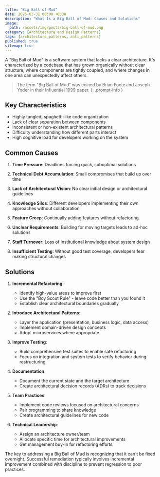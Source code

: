 ```yaml
---
title: "Big Ball of Mud"
date: 2025-03-31 00:00 +0330
description: "What Is a Big Ball of Mud: Causes and Solutions"
image:
  path: /assets/img/posts/big-ball-of-mud.png
category: [Architecture and Design Patterns]
tags: [architecture_patterns, anti_patterns]
published: true
sitemap: true
---
```


A "Big Ball of Mud" is a software system that lacks a clear architecture. It's characterized by a codebase that has grown organically without clear structure, where components are tightly coupled, and where changes in one area can unexpectedly affect others.

> The term "Big Ball of Mud" was coined by Brian Foote and Joseph Yoder in their influential 1999 paper.
{: .prompt-info }

## Key Characteristics

- Highly tangled, spaghetti-like code organization
- Lack of clear separation between components
- Inconsistent or non-existent architectural patterns
- Difficulty understanding how different parts interact
- High cognitive load for developers working on the system

## Common Causes

1. **Time Pressure**: Deadlines forcing quick, suboptimal solutions
   
2. **Technical Debt Accumulation**: Small compromises that build up over time

3. **Lack of Architectural Vision**: No clear initial design or architectural guidelines

4. **Knowledge Silos**: Different developers implementing their own approaches without collaboration

5. **Feature Creep**: Continually adding features without refactoring

6. **Unclear Requirements**: Building for moving targets leads to ad-hoc solutions

7. **Staff Turnover**: Loss of institutional knowledge about system design

8. **Insufficient Testing**: Without good test coverage, developers fear making structural changes

## Solutions

1. **Incremental Refactoring**:
   - Identify high-value areas to improve first
   - Use the "Boy Scout Rule" - leave code better than you found it
   - Establish clear architectural boundaries gradually

2. **Introduce Architectural Patterns**:
   - Layer the application (presentation, business logic, data access)
   - Implement domain-driven design concepts
   - Adopt microservices where appropriate

3. **Improve Testing**:
   - Build comprehensive test suites to enable safe refactoring
   - Focus on integration and system tests to verify behavior during restructuring

4. **Documentation**:
   - Document the current state and the target architecture
   - Create architectural decision records (ADRs) to track decisions

5. **Team Practices**:
   - Implement code reviews focused on architectural concerns
   - Pair programming to share knowledge
   - Create architectural guidelines for new code

6. **Technical Leadership**:
   - Assign an architecture owner/team
   - Allocate specific time for architectural improvements
   - Get management buy-in for refactoring efforts

The key to addressing a Big Ball of Mud is recognizing that it can't be fixed overnight. Successful remediation typically involves incremental improvement combined with discipline to prevent regression to poor practices.
